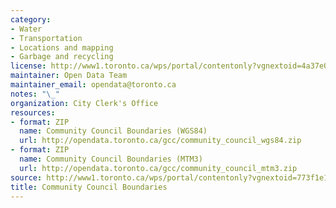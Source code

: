 ```yaml
---
category:
- Water
- Transportation
- Locations and mapping
- Garbage and recycling
license: http://www1.toronto.ca/wps/portal/contentonly?vgnextoid=4a37e03bb8d1e310VgnVCM10000071d60f89RCRD
maintainer: Open Data Team
maintainer_email: opendata@toronto.ca
notes: "\_"
organization: City Clerk's Office
resources:
- format: ZIP
  name: Community Council Boundaries (WGS84)
  url: http://opendata.toronto.ca/gcc/community_council_wgs84.zip
- format: ZIP
  name: Community Council Boundaries (MTM3)
  url: http://opendata.toronto.ca/gcc/community_council_mtm3.zip
source: http://www1.toronto.ca/wps/portal/contentonly?vgnextoid=773f1e1a800bd410VgnVCM10000071d60f89RCRD&vgnextchannel=1a66e03bb8d1e310VgnVCM10000071d60f89RCRD
title: Community Council Boundaries
---
```

